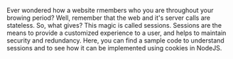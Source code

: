 Ever wondered how a website rmembers who you are throughout your browing period? Well, remember that the web and it's server calls are stateless. So, what gives? This magic is called sessions. 
Sessions are the means to provide a customized experience to a user, and helps to maintain security and redundancy. 
Here, you can find a sample code to understand sessions and to see how it can be implemented using cookies in NodeJS.
